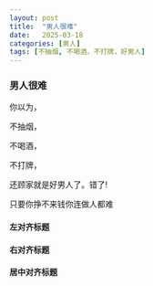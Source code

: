 ```yaml
---
layout: post
title:  "男人很难"
date:   2025-03-18
categories: [男人]
tags: [不抽烟, 不喝酒，不打牌，好男人]  
---
```


### **男人很难**

<p class="vertical-gradient-text">你以为，</p>

<p class="multi-gradient-text">不抽烟，</p>

<p class="rainbow-text">不喝酒，</p>

<p class="rainbow-text-p">不打牌，</p>

<p class="rainbow-text-diagonal">还顾家就是好男人了。错了!</p>

<p class="rainbow-text-animated">只要你挣不来钱你连做人都难</p>

<h4 class="left">左对齐标题</h4>

<h4 class="right">右对齐标题</h4>

<h4 class="center">居中对齐标题</h4>


